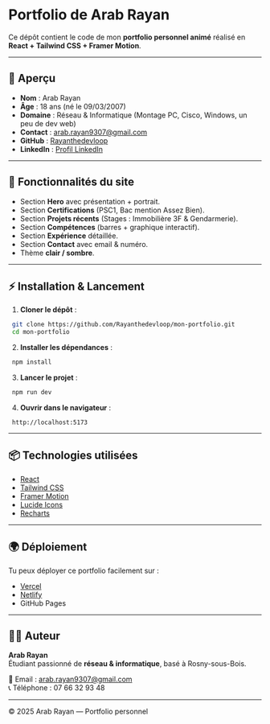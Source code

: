 # Portfolio de Arab Rayan

Ce dépôt contient le code de mon **portfolio personnel animé** réalisé en **React + Tailwind CSS + Framer Motion**.

---

## 🚀 Aperçu
- **Nom** : Arab Rayan
- **Âge** : 18 ans (né le 09/03/2007)
- **Domaine** : Réseau & Informatique (Montage PC, Cisco, Windows, un peu de dev web)
- **Contact** : [arab.rayan9307@gmail.com](mailto:arab.rayan9307@gmail.com)
- **GitHub** : [Rayanthedevloop](https://github.com/Rayanthedevloop)
- **LinkedIn** : [Profil LinkedIn](https://www.linkedin.com/in/rayan-arab-a11468384/)

---

## 📂 Fonctionnalités du site
- Section **Hero** avec présentation + portrait.
- Section **Certifications** (PSC1, Bac mention Assez Bien).
- Section **Projets récents** (Stages : Immobilière 3F & Gendarmerie).
- Section **Compétences** (barres + graphique interactif).
- Section **Expérience** détaillée.
- Section **Contact** avec email & numéro.
- Thème **clair / sombre**.

---

## ⚡️ Installation & Lancement

1. **Cloner le dépôt** :
```bash
 git clone https://github.com/Rayanthedevloop/mon-portfolio.git
 cd mon-portfolio
```

2. **Installer les dépendances** :
```bash
 npm install
```

3. **Lancer le projet** :
```bash
 npm run dev
```

4. **Ouvrir dans le navigateur** :
```
 http://localhost:5173
```

---

## 📦 Technologies utilisées
- [React](https://react.dev/)
- [Tailwind CSS](https://tailwindcss.com/)
- [Framer Motion](https://www.framer.com/motion/)
- [Lucide Icons](https://lucide.dev/)
- [Recharts](https://recharts.org/)

---

## 🌍 Déploiement
Tu peux déployer ce portfolio facilement sur :
- [Vercel](https://vercel.com/)
- [Netlify](https://www.netlify.com/)
- GitHub Pages

---

## 👨‍💻 Auteur
**Arab Rayan**  
Étudiant passionné de **réseau & informatique**, basé à Rosny-sous-Bois.

📧 Email : [arab.rayan9307@gmail.com](mailto:arab.rayan9307@gmail.com)  
📞 Téléphone : 07 66 32 93 48

---

© 2025 Arab Rayan — Portfolio personnel
